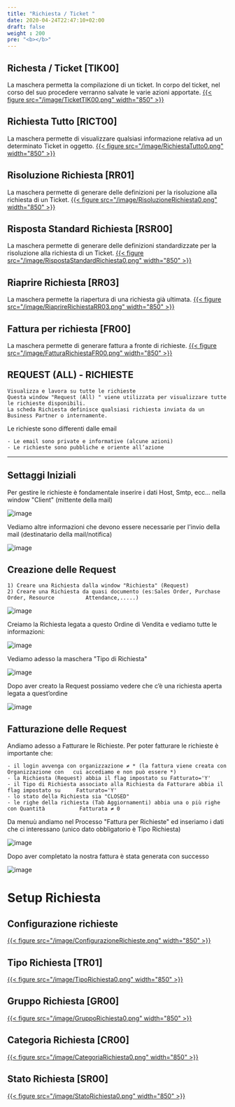 ```yaml
---
title: "Richiesta / Ticket "
date: 2020-04-24T22:47:10+02:00
draft: false
weight : 200
pre: "<b></b>"
---
```

## Richesta / Ticket [TIK00]
La maschera permetta la compilazione di un ticket. In corpo del ticket, nel corso del suo procedere verranno salvate le varie azioni apportate.
[{{< figure src="/image/TicketTIK00.png"  width="850"  >}}](/image/TicketTIK00.png)
## Richiesta Tutto [RICT00]
La maschera permette di visualizzare qualsiasi informazione relativa ad un determinato Ticket in oggetto.
[{{< figure src="/image/RichiestaTutto0.png"  width="850"  >}}](/image/RichiestaTutto0.png)
## Risoluzione Richiesta [RR01]
La maschera permette di generare delle definizioni per la risoluzione alla richiesta di un Ticket. 
[{{< figure src="/image/RisoluzioneRichiesta0.png"  width="850"  >}}](/image/RisoluzioneRichiesta0.png)
## Risposta Standard Richiesta [RSR00]
La maschera permette di generare delle definizioni standardizzate per la risoluzione alla richiesta di un Ticket.
[{{< figure src="/image/RispostaStandardRichiesta0.png"  width="850"  >}}](/image/RispostaStandardRichiesta0.png)
## Riaprire Richiesta [RR03]
La maschera permette la riapertura di una richiesta già ultimata.
[{{< figure src="/image/RiaprireRichiestaRR03.png"  width="850"  >}}](/image/RiaprireRichiestaRR03.png)
##  Fattura per richiesta [FR00]
La maschera permette di generare fattura a fronte di richieste.
[{{< figure src="/image/FatturaRichiestaFR00.png"  width="850"  >}}](/image/FatturaRichiestaFR00.png)

## REQUEST (ALL) - RICHIESTE

```
Visualizza e lavora su tutte le richieste
Questa window "Request (All) " viene utilizzata per visualizzare tutte le richieste disponibili.
La scheda Richiesta definisce qualsiasi richiesta inviata da un Business Partner o internamente.
```

Le richieste sono differenti dalle email

```
- Le email sono private e informative (alcune azioni)
- Le richieste sono pubbliche e oriente all’azione
```

---

## Settaggi Iniziali

Per gestire le richieste è fondamentale inserire i dati Host, Smtp, ecc... nella window "Client" (mittente della mail)

![image](/image/Request4.png)

Vediamo altre informazioni che devono essere necessarie per l'invio della mail (destinatario della mail/notifica)

![image](/image/Request8.png)

## Creazione delle Request

```
1) Creare una Richiesta dalla window "Richiesta" (Request)
2) Creare una Richiesta da quasi documento (es:Sales Order, Purchase Order, Resource 	   	  Attendance,.....)
```


![image](/image/Request1.png)


Creiamo la Richiesta legata a questo Ordine di Vendita e vediamo tutte le informazioni:

![image](/image/Request2.png)


Vediamo adesso la maschera "Tipo di Richiesta"

![image](/image/Request6.png)


Dopo aver creato la Request possiamo vedere che c’è una richiesta aperta legata a quest’ordine

![image](/image/Request5.png)

## Fatturazione delle Request

Andiamo adesso a Fatturare le Richieste.
Per poter fatturare le richieste è importante che:

```
- il login avvenga con organizzazione ≠ * (la fattura viene creata con Organizzazione con   cui accediamo e non può essere *)
- la Richiesta (Request) abbia il flag impostato su Fatturato='Y'
- il Tipo di Richiesta associato alla Richiesta da Fatturare abbia il flag impostato su     Fatturato='Y'
- lo stato della Richiesta sia "CLOSED"
- le righe della richiesta (Tab Aggiornamenti) abbia una o più righe con Quantità           Fatturata ≠ 0
```

Da menuù andiamo nel Processo "Fattura per Richieste" ed inseriamo i dati che ci interessano (unico dato obbligatorio è Tipo Richiesta)

![image](/image/Request7.png)

Dopo aver completato la nostra fattura è stata generata con successo

![image](/image/Request3.png)

# Setup Richiesta
## Configurazione richieste
[{{< figure src="/image/ConfigurazioneRichieste.png"  width="850"  >}}](/image/ConfigurazioneRichieste.png)
## Tipo Richiesta [TR01]
[{{< figure src="/image/TipoRichiesta0.png"  width="850"  >}}](/image/TipoRichiesta0.png)
## Gruppo Richiesta [GR00]
[{{< figure src="/image/GruppoRichiesta0.png"  width="850"  >}}](/image/GruppoRichiesta0.png)
## Categoria Richiesta [CR00]
[{{< figure src="/image/CategoriaRichiesta0.png"  width="850"  >}}](/image/CategoriaRichiesta0.png)
## Stato Richiesta [SR00]
[{{< figure src="/image/StatoRichiesta0.png"  width="850"  >}}](/image/StatoRichiesta0.png)





